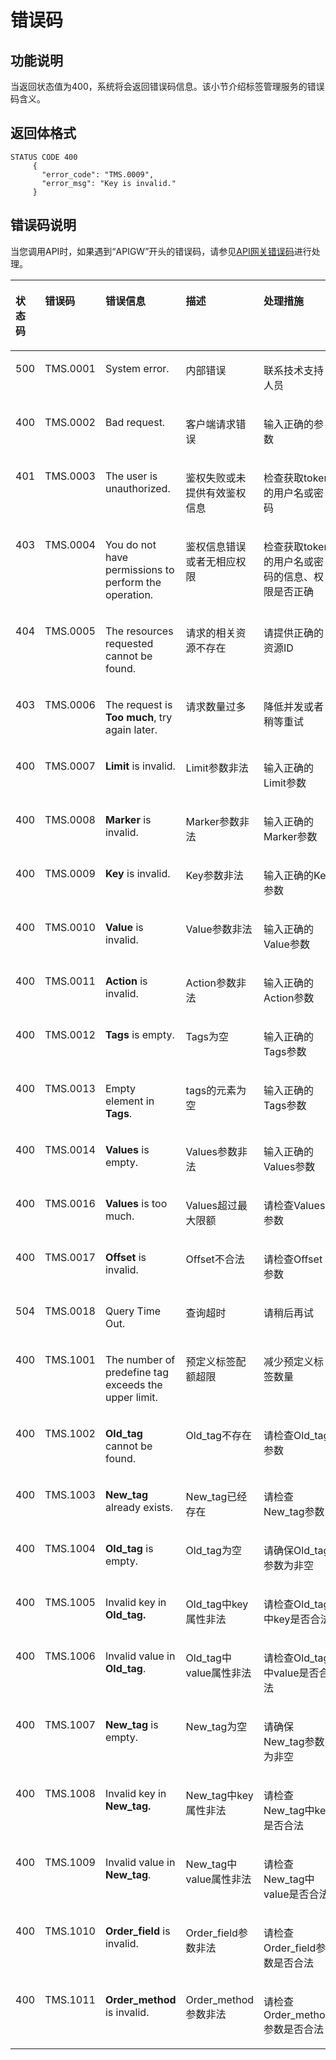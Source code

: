 # 错误码<a name="zh-cn_topic_0057939857"></a>

## 功能说明<a name="see857f4c2738499ab7a7d40641a73552"></a>

当返回状态值为400，系统将会返回错误码信息。该小节介绍标签管理服务的错误码含义。

## 返回体格式<a name="s5fa02dddd07443fc999aa8b2be865c86"></a>

```
STATUS CODE 400
     {
       "error_code": "TMS.0009",
       "error_msg": "Key is invalid." 
     }
```

## 错误码说明<a name="sc7bedeee93f54142a8041449f3c4696d"></a>

当您调用API时，如果遇到“APIGW”开头的错误码，请参见[API网关错误码](https://support.huaweicloud.com/devg-apisign/api-sign-errorcode.html)进行处理。

<a name="table35611529112856"></a>
<table><thead align="left"><tr id="row17652632112856"><th class="cellrowborder" valign="top" width="10.34%" id="mcps1.1.6.1.1"><p id="p56130522112856"><a name="p56130522112856"></a><a name="p56130522112856"></a><strong id="b13761194853712"><a name="b13761194853712"></a><a name="b13761194853712"></a>状态码</strong></p>
</th>
<th class="cellrowborder" valign="top" width="12.920000000000002%" id="mcps1.1.6.1.2"><p id="p50278448112856"><a name="p50278448112856"></a><a name="p50278448112856"></a><strong id="b1876119485379"><a name="b1876119485379"></a><a name="b1876119485379"></a>错误码</strong></p>
</th>
<th class="cellrowborder" valign="top" width="27.01%" id="mcps1.1.6.1.3"><p id="p1757251017401"><a name="p1757251017401"></a><a name="p1757251017401"></a><strong id="b519619535486"><a name="b519619535486"></a><a name="b519619535486"></a>错误信息</strong></p>
</th>
<th class="cellrowborder" valign="top" width="24.81%" id="mcps1.1.6.1.4"><p id="p46022494112856"><a name="p46022494112856"></a><a name="p46022494112856"></a><strong id="b890357174810"><a name="b890357174810"></a><a name="b890357174810"></a>描述</strong></p>
</th>
<th class="cellrowborder" valign="top" width="24.92%" id="mcps1.1.6.1.5"><p id="p30810469112856"><a name="p30810469112856"></a><a name="p30810469112856"></a><strong id="b976712482379"><a name="b976712482379"></a><a name="b976712482379"></a>处理措施</strong></p>
</th>
</tr>
</thead>
<tbody><tr id="row12620045112856"><td class="cellrowborder" valign="top" width="10.34%" headers="mcps1.1.6.1.1 "><p id="p54887278112856"><a name="p54887278112856"></a><a name="p54887278112856"></a>500</p>
</td>
<td class="cellrowborder" valign="top" width="12.920000000000002%" headers="mcps1.1.6.1.2 "><p id="p16684535112856"><a name="p16684535112856"></a><a name="p16684535112856"></a>TMS.0001</p>
</td>
<td class="cellrowborder" valign="top" width="27.01%" headers="mcps1.1.6.1.3 "><p id="p145721610104018"><a name="p145721610104018"></a><a name="p145721610104018"></a>System error.</p>
</td>
<td class="cellrowborder" valign="top" width="24.81%" headers="mcps1.1.6.1.4 "><p id="p9270129112856"><a name="p9270129112856"></a><a name="p9270129112856"></a>内部错误</p>
</td>
<td class="cellrowborder" valign="top" width="24.92%" headers="mcps1.1.6.1.5 "><p id="p20691031112856"><a name="p20691031112856"></a><a name="p20691031112856"></a>联系技术支持人员</p>
</td>
</tr>
<tr id="row52001552112856"><td class="cellrowborder" valign="top" width="10.34%" headers="mcps1.1.6.1.1 "><p id="p51376166112856"><a name="p51376166112856"></a><a name="p51376166112856"></a>400</p>
</td>
<td class="cellrowborder" valign="top" width="12.920000000000002%" headers="mcps1.1.6.1.2 "><p id="p719954112856"><a name="p719954112856"></a><a name="p719954112856"></a>TMS.0002</p>
</td>
<td class="cellrowborder" valign="top" width="27.01%" headers="mcps1.1.6.1.3 "><p id="p1557221064019"><a name="p1557221064019"></a><a name="p1557221064019"></a>Bad request.</p>
</td>
<td class="cellrowborder" valign="top" width="24.81%" headers="mcps1.1.6.1.4 "><p id="p58316281112856"><a name="p58316281112856"></a><a name="p58316281112856"></a>客户端请求错误</p>
</td>
<td class="cellrowborder" valign="top" width="24.92%" headers="mcps1.1.6.1.5 "><p id="p25490910112856"><a name="p25490910112856"></a><a name="p25490910112856"></a>输入正确的参数</p>
</td>
</tr>
<tr id="row28091603112856"><td class="cellrowborder" valign="top" width="10.34%" headers="mcps1.1.6.1.1 "><p id="p60827337112856"><a name="p60827337112856"></a><a name="p60827337112856"></a>401</p>
</td>
<td class="cellrowborder" valign="top" width="12.920000000000002%" headers="mcps1.1.6.1.2 "><p id="p28067264112856"><a name="p28067264112856"></a><a name="p28067264112856"></a>TMS.0003</p>
</td>
<td class="cellrowborder" valign="top" width="27.01%" headers="mcps1.1.6.1.3 "><p id="p157231034013"><a name="p157231034013"></a><a name="p157231034013"></a>The user is unauthorized.</p>
</td>
<td class="cellrowborder" valign="top" width="24.81%" headers="mcps1.1.6.1.4 "><p id="p58855903112856"><a name="p58855903112856"></a><a name="p58855903112856"></a>鉴权失败或未提供有效鉴权信息</p>
</td>
<td class="cellrowborder" valign="top" width="24.92%" headers="mcps1.1.6.1.5 "><p id="p9181368112856"><a name="p9181368112856"></a><a name="p9181368112856"></a>检查获取token的用户名或密码</p>
</td>
</tr>
<tr id="row15523449112856"><td class="cellrowborder" valign="top" width="10.34%" headers="mcps1.1.6.1.1 "><p id="p49439817112856"><a name="p49439817112856"></a><a name="p49439817112856"></a>403</p>
</td>
<td class="cellrowborder" valign="top" width="12.920000000000002%" headers="mcps1.1.6.1.2 "><p id="p45202213112856"><a name="p45202213112856"></a><a name="p45202213112856"></a>TMS.0004</p>
</td>
<td class="cellrowborder" valign="top" width="27.01%" headers="mcps1.1.6.1.3 "><p id="p1157251084018"><a name="p1157251084018"></a><a name="p1157251084018"></a>You do not have permissions to perform the operation.</p>
</td>
<td class="cellrowborder" valign="top" width="24.81%" headers="mcps1.1.6.1.4 "><p id="p37500662112856"><a name="p37500662112856"></a><a name="p37500662112856"></a>鉴权信息错误或者无相应权限</p>
</td>
<td class="cellrowborder" valign="top" width="24.92%" headers="mcps1.1.6.1.5 "><p id="p20754326112856"><a name="p20754326112856"></a><a name="p20754326112856"></a>检查获取token的用户名或密码的信息、权限是否正确</p>
</td>
</tr>
<tr id="row52571213112856"><td class="cellrowborder" valign="top" width="10.34%" headers="mcps1.1.6.1.1 "><p id="p30409824112856"><a name="p30409824112856"></a><a name="p30409824112856"></a>404</p>
</td>
<td class="cellrowborder" valign="top" width="12.920000000000002%" headers="mcps1.1.6.1.2 "><p id="p47276717112856"><a name="p47276717112856"></a><a name="p47276717112856"></a>TMS.0005</p>
</td>
<td class="cellrowborder" valign="top" width="27.01%" headers="mcps1.1.6.1.3 "><p id="p1557231094013"><a name="p1557231094013"></a><a name="p1557231094013"></a>The resources requested cannot be found.</p>
</td>
<td class="cellrowborder" valign="top" width="24.81%" headers="mcps1.1.6.1.4 "><p id="p4208858112856"><a name="p4208858112856"></a><a name="p4208858112856"></a>请求的相关资源不存在</p>
</td>
<td class="cellrowborder" valign="top" width="24.92%" headers="mcps1.1.6.1.5 "><p id="p32575989112856"><a name="p32575989112856"></a><a name="p32575989112856"></a>请提供正确的资源ID</p>
</td>
</tr>
<tr id="row24748450112856"><td class="cellrowborder" valign="top" width="10.34%" headers="mcps1.1.6.1.1 "><p id="p58467411112856"><a name="p58467411112856"></a><a name="p58467411112856"></a>403</p>
</td>
<td class="cellrowborder" valign="top" width="12.920000000000002%" headers="mcps1.1.6.1.2 "><p id="p38239882112856"><a name="p38239882112856"></a><a name="p38239882112856"></a>TMS.0006</p>
</td>
<td class="cellrowborder" valign="top" width="27.01%" headers="mcps1.1.6.1.3 "><p id="p105721410124012"><a name="p105721410124012"></a><a name="p105721410124012"></a>The request is <strong id="b4572191054010"><a name="b4572191054010"></a><a name="b4572191054010"></a>Too</strong> <strong id="b185722106407"><a name="b185722106407"></a><a name="b185722106407"></a>much</strong>, try again later.</p>
</td>
<td class="cellrowborder" valign="top" width="24.81%" headers="mcps1.1.6.1.4 "><p id="p10422700112856"><a name="p10422700112856"></a><a name="p10422700112856"></a>请求数量过多</p>
</td>
<td class="cellrowborder" valign="top" width="24.92%" headers="mcps1.1.6.1.5 "><p id="p61770131112856"><a name="p61770131112856"></a><a name="p61770131112856"></a>降低并发或者稍等重试</p>
</td>
</tr>
<tr id="row19060271112856"><td class="cellrowborder" valign="top" width="10.34%" headers="mcps1.1.6.1.1 "><p id="p378132112856"><a name="p378132112856"></a><a name="p378132112856"></a>400</p>
</td>
<td class="cellrowborder" valign="top" width="12.920000000000002%" headers="mcps1.1.6.1.2 "><p id="p30628717112856"><a name="p30628717112856"></a><a name="p30628717112856"></a>TMS.0007</p>
</td>
<td class="cellrowborder" valign="top" width="27.01%" headers="mcps1.1.6.1.3 "><p id="p1572171044016"><a name="p1572171044016"></a><a name="p1572171044016"></a><strong id="b75721910124013"><a name="b75721910124013"></a><a name="b75721910124013"></a>Limit</strong> is invalid.</p>
</td>
<td class="cellrowborder" valign="top" width="24.81%" headers="mcps1.1.6.1.4 "><p id="p65007011112856"><a name="p65007011112856"></a><a name="p65007011112856"></a>Limit参数非法</p>
</td>
<td class="cellrowborder" valign="top" width="24.92%" headers="mcps1.1.6.1.5 "><p id="p39088099112856"><a name="p39088099112856"></a><a name="p39088099112856"></a>输入正确的Limit参数</p>
</td>
</tr>
<tr id="row16248575112856"><td class="cellrowborder" valign="top" width="10.34%" headers="mcps1.1.6.1.1 "><p id="p41066166112856"><a name="p41066166112856"></a><a name="p41066166112856"></a>400</p>
</td>
<td class="cellrowborder" valign="top" width="12.920000000000002%" headers="mcps1.1.6.1.2 "><p id="p38025170112856"><a name="p38025170112856"></a><a name="p38025170112856"></a>TMS.0008</p>
</td>
<td class="cellrowborder" valign="top" width="27.01%" headers="mcps1.1.6.1.3 "><p id="p5572151004012"><a name="p5572151004012"></a><a name="p5572151004012"></a><strong id="b14572161020403"><a name="b14572161020403"></a><a name="b14572161020403"></a>Marker</strong> is invalid.</p>
</td>
<td class="cellrowborder" valign="top" width="24.81%" headers="mcps1.1.6.1.4 "><p id="p60139963112856"><a name="p60139963112856"></a><a name="p60139963112856"></a>Marker参数非法</p>
</td>
<td class="cellrowborder" valign="top" width="24.92%" headers="mcps1.1.6.1.5 "><p id="p4952229112856"><a name="p4952229112856"></a><a name="p4952229112856"></a>输入正确的Marker参数</p>
</td>
</tr>
<tr id="row44570064112856"><td class="cellrowborder" valign="top" width="10.34%" headers="mcps1.1.6.1.1 "><p id="p53405435112856"><a name="p53405435112856"></a><a name="p53405435112856"></a>400</p>
</td>
<td class="cellrowborder" valign="top" width="12.920000000000002%" headers="mcps1.1.6.1.2 "><p id="p30872954112856"><a name="p30872954112856"></a><a name="p30872954112856"></a>TMS.0009</p>
</td>
<td class="cellrowborder" valign="top" width="27.01%" headers="mcps1.1.6.1.3 "><p id="p457318106409"><a name="p457318106409"></a><a name="p457318106409"></a><strong id="b7573010124017"><a name="b7573010124017"></a><a name="b7573010124017"></a>Key</strong> is invalid.</p>
</td>
<td class="cellrowborder" valign="top" width="24.81%" headers="mcps1.1.6.1.4 "><p id="p17681334112856"><a name="p17681334112856"></a><a name="p17681334112856"></a>Key参数非法</p>
</td>
<td class="cellrowborder" valign="top" width="24.92%" headers="mcps1.1.6.1.5 "><p id="p52494233112856"><a name="p52494233112856"></a><a name="p52494233112856"></a>输入正确的Key参数</p>
</td>
</tr>
<tr id="row2686051112856"><td class="cellrowborder" valign="top" width="10.34%" headers="mcps1.1.6.1.1 "><p id="p16243617112856"><a name="p16243617112856"></a><a name="p16243617112856"></a>400</p>
</td>
<td class="cellrowborder" valign="top" width="12.920000000000002%" headers="mcps1.1.6.1.2 "><p id="p40664611112856"><a name="p40664611112856"></a><a name="p40664611112856"></a>TMS.0010</p>
</td>
<td class="cellrowborder" valign="top" width="27.01%" headers="mcps1.1.6.1.3 "><p id="p14573510164010"><a name="p14573510164010"></a><a name="p14573510164010"></a><strong id="b1157381044011"><a name="b1157381044011"></a><a name="b1157381044011"></a>Value</strong> is invalid.</p>
</td>
<td class="cellrowborder" valign="top" width="24.81%" headers="mcps1.1.6.1.4 "><p id="p5499218112856"><a name="p5499218112856"></a><a name="p5499218112856"></a>Value参数非法</p>
</td>
<td class="cellrowborder" valign="top" width="24.92%" headers="mcps1.1.6.1.5 "><p id="p50665599112856"><a name="p50665599112856"></a><a name="p50665599112856"></a>输入正确的Value参数</p>
</td>
</tr>
<tr id="row53337209112856"><td class="cellrowborder" valign="top" width="10.34%" headers="mcps1.1.6.1.1 "><p id="p25346666112856"><a name="p25346666112856"></a><a name="p25346666112856"></a>400</p>
</td>
<td class="cellrowborder" valign="top" width="12.920000000000002%" headers="mcps1.1.6.1.2 "><p id="p39814031112856"><a name="p39814031112856"></a><a name="p39814031112856"></a>TMS.0011</p>
</td>
<td class="cellrowborder" valign="top" width="27.01%" headers="mcps1.1.6.1.3 "><p id="p175735105406"><a name="p175735105406"></a><a name="p175735105406"></a><strong id="b16573310134020"><a name="b16573310134020"></a><a name="b16573310134020"></a>Action</strong> is invalid.</p>
</td>
<td class="cellrowborder" valign="top" width="24.81%" headers="mcps1.1.6.1.4 "><p id="p3711056112856"><a name="p3711056112856"></a><a name="p3711056112856"></a>Action参数非法</p>
</td>
<td class="cellrowborder" valign="top" width="24.92%" headers="mcps1.1.6.1.5 "><p id="p23756567112856"><a name="p23756567112856"></a><a name="p23756567112856"></a>输入正确的Action参数</p>
</td>
</tr>
<tr id="row12482512112856"><td class="cellrowborder" valign="top" width="10.34%" headers="mcps1.1.6.1.1 "><p id="p4450580112856"><a name="p4450580112856"></a><a name="p4450580112856"></a>400</p>
</td>
<td class="cellrowborder" valign="top" width="12.920000000000002%" headers="mcps1.1.6.1.2 "><p id="p24952700112856"><a name="p24952700112856"></a><a name="p24952700112856"></a>TMS.0012</p>
</td>
<td class="cellrowborder" valign="top" width="27.01%" headers="mcps1.1.6.1.3 "><p id="p11573201064016"><a name="p11573201064016"></a><a name="p11573201064016"></a><strong id="b16573151014016"><a name="b16573151014016"></a><a name="b16573151014016"></a>Tags</strong> is empty.</p>
</td>
<td class="cellrowborder" valign="top" width="24.81%" headers="mcps1.1.6.1.4 "><p id="p7902833112856"><a name="p7902833112856"></a><a name="p7902833112856"></a>Tags为空</p>
</td>
<td class="cellrowborder" valign="top" width="24.92%" headers="mcps1.1.6.1.5 "><p id="p46472993112856"><a name="p46472993112856"></a><a name="p46472993112856"></a>输入正确的Tags参数</p>
</td>
</tr>
<tr id="row15603754112856"><td class="cellrowborder" valign="top" width="10.34%" headers="mcps1.1.6.1.1 "><p id="p55944544112856"><a name="p55944544112856"></a><a name="p55944544112856"></a>400</p>
</td>
<td class="cellrowborder" valign="top" width="12.920000000000002%" headers="mcps1.1.6.1.2 "><p id="p35214252112856"><a name="p35214252112856"></a><a name="p35214252112856"></a>TMS.0013</p>
</td>
<td class="cellrowborder" valign="top" width="27.01%" headers="mcps1.1.6.1.3 "><p id="p2057319106404"><a name="p2057319106404"></a><a name="p2057319106404"></a>Empty element in <strong id="b45730107401"><a name="b45730107401"></a><a name="b45730107401"></a>Tags</strong>.</p>
</td>
<td class="cellrowborder" valign="top" width="24.81%" headers="mcps1.1.6.1.4 "><p id="p33782131112856"><a name="p33782131112856"></a><a name="p33782131112856"></a>tags的元素为空</p>
</td>
<td class="cellrowborder" valign="top" width="24.92%" headers="mcps1.1.6.1.5 "><p id="p57224285112856"><a name="p57224285112856"></a><a name="p57224285112856"></a>输入正确的Tags参数</p>
</td>
</tr>
<tr id="row45256517112856"><td class="cellrowborder" valign="top" width="10.34%" headers="mcps1.1.6.1.1 "><p id="p41899279112856"><a name="p41899279112856"></a><a name="p41899279112856"></a>400</p>
</td>
<td class="cellrowborder" valign="top" width="12.920000000000002%" headers="mcps1.1.6.1.2 "><p id="p38398429112856"><a name="p38398429112856"></a><a name="p38398429112856"></a>TMS.0014</p>
</td>
<td class="cellrowborder" valign="top" width="27.01%" headers="mcps1.1.6.1.3 "><p id="p157361054018"><a name="p157361054018"></a><a name="p157361054018"></a><strong id="b1357316107401"><a name="b1357316107401"></a><a name="b1357316107401"></a>Values</strong> is empty.</p>
</td>
<td class="cellrowborder" valign="top" width="24.81%" headers="mcps1.1.6.1.4 "><p id="p23265048112856"><a name="p23265048112856"></a><a name="p23265048112856"></a>Values参数非法</p>
</td>
<td class="cellrowborder" valign="top" width="24.92%" headers="mcps1.1.6.1.5 "><p id="p59384459112856"><a name="p59384459112856"></a><a name="p59384459112856"></a>输入正确的Values参数</p>
</td>
</tr>
<tr id="row1630112417318"><td class="cellrowborder" valign="top" width="10.34%" headers="mcps1.1.6.1.1 "><p id="p18303741133113"><a name="p18303741133113"></a><a name="p18303741133113"></a>400</p>
</td>
<td class="cellrowborder" valign="top" width="12.920000000000002%" headers="mcps1.1.6.1.2 "><p id="p133033414311"><a name="p133033414311"></a><a name="p133033414311"></a>TMS.0016</p>
</td>
<td class="cellrowborder" valign="top" width="27.01%" headers="mcps1.1.6.1.3 "><p id="p6573121034011"><a name="p6573121034011"></a><a name="p6573121034011"></a><strong id="b357361094017"><a name="b357361094017"></a><a name="b357361094017"></a>Values</strong> is too much.</p>
</td>
<td class="cellrowborder" valign="top" width="24.81%" headers="mcps1.1.6.1.4 "><p id="p91901942193320"><a name="p91901942193320"></a><a name="p91901942193320"></a>Values超过最大限额</p>
</td>
<td class="cellrowborder" valign="top" width="24.92%" headers="mcps1.1.6.1.5 "><p id="p9424423143412"><a name="p9424423143412"></a><a name="p9424423143412"></a>请检查Values参数</p>
</td>
</tr>
<tr id="row030315417318"><td class="cellrowborder" valign="top" width="10.34%" headers="mcps1.1.6.1.1 "><p id="p13031041163110"><a name="p13031041163110"></a><a name="p13031041163110"></a>400</p>
</td>
<td class="cellrowborder" valign="top" width="12.920000000000002%" headers="mcps1.1.6.1.2 "><p id="p12917161233517"><a name="p12917161233517"></a><a name="p12917161233517"></a>TMS.0017</p>
</td>
<td class="cellrowborder" valign="top" width="27.01%" headers="mcps1.1.6.1.3 "><p id="p12573410124012"><a name="p12573410124012"></a><a name="p12573410124012"></a><strong id="b9573410104019"><a name="b9573410104019"></a><a name="b9573410104019"></a>Offset</strong> is invalid.</p>
</td>
<td class="cellrowborder" valign="top" width="24.81%" headers="mcps1.1.6.1.4 "><p id="p189171127356"><a name="p189171127356"></a><a name="p189171127356"></a>Offset不合法</p>
</td>
<td class="cellrowborder" valign="top" width="24.92%" headers="mcps1.1.6.1.5 "><p id="p1291741212356"><a name="p1291741212356"></a><a name="p1291741212356"></a>请检查Offset参数</p>
</td>
</tr>
<tr id="row1930417413319"><td class="cellrowborder" valign="top" width="10.34%" headers="mcps1.1.6.1.1 "><p id="p6304241143115"><a name="p6304241143115"></a><a name="p6304241143115"></a>504</p>
</td>
<td class="cellrowborder" valign="top" width="12.920000000000002%" headers="mcps1.1.6.1.2 "><p id="p115783963613"><a name="p115783963613"></a><a name="p115783963613"></a>TMS.0018</p>
</td>
<td class="cellrowborder" valign="top" width="27.01%" headers="mcps1.1.6.1.3 "><p id="p457371018406"><a name="p457371018406"></a><a name="p457371018406"></a>Query Time Out.</p>
</td>
<td class="cellrowborder" valign="top" width="24.81%" headers="mcps1.1.6.1.4 "><p id="p657193943618"><a name="p657193943618"></a><a name="p657193943618"></a>查询超时</p>
</td>
<td class="cellrowborder" valign="top" width="24.92%" headers="mcps1.1.6.1.5 "><p id="p115714399363"><a name="p115714399363"></a><a name="p115714399363"></a>请稍后再试</p>
</td>
</tr>
<tr id="row64698083112856"><td class="cellrowborder" valign="top" width="10.34%" headers="mcps1.1.6.1.1 "><p id="p20558800112856"><a name="p20558800112856"></a><a name="p20558800112856"></a>400</p>
</td>
<td class="cellrowborder" valign="top" width="12.920000000000002%" headers="mcps1.1.6.1.2 "><p id="p54650142112856"><a name="p54650142112856"></a><a name="p54650142112856"></a>TMS.1001</p>
</td>
<td class="cellrowborder" valign="top" width="27.01%" headers="mcps1.1.6.1.3 "><p id="p1657331094017"><a name="p1657331094017"></a><a name="p1657331094017"></a>The number of predefine tag exceeds the upper limit.</p>
</td>
<td class="cellrowborder" valign="top" width="24.81%" headers="mcps1.1.6.1.4 "><p id="p64585392112856"><a name="p64585392112856"></a><a name="p64585392112856"></a>预定义标签配额超限</p>
</td>
<td class="cellrowborder" valign="top" width="24.92%" headers="mcps1.1.6.1.5 "><p id="p19394754112856"><a name="p19394754112856"></a><a name="p19394754112856"></a>减少预定义标签数量</p>
</td>
</tr>
<tr id="row40335063112856"><td class="cellrowborder" valign="top" width="10.34%" headers="mcps1.1.6.1.1 "><p id="p45914660112856"><a name="p45914660112856"></a><a name="p45914660112856"></a>400</p>
</td>
<td class="cellrowborder" valign="top" width="12.920000000000002%" headers="mcps1.1.6.1.2 "><p id="p28099961112856"><a name="p28099961112856"></a><a name="p28099961112856"></a>TMS.1002</p>
</td>
<td class="cellrowborder" valign="top" width="27.01%" headers="mcps1.1.6.1.3 "><p id="p1157341054010"><a name="p1157341054010"></a><a name="p1157341054010"></a><strong id="b857321020408"><a name="b857321020408"></a><a name="b857321020408"></a>Old_tag</strong> cannot be found.</p>
</td>
<td class="cellrowborder" valign="top" width="24.81%" headers="mcps1.1.6.1.4 "><p id="p61504383112856"><a name="p61504383112856"></a><a name="p61504383112856"></a>Old_tag不存在</p>
</td>
<td class="cellrowborder" valign="top" width="24.92%" headers="mcps1.1.6.1.5 "><p id="p41952932112856"><a name="p41952932112856"></a><a name="p41952932112856"></a>请检查Old_tag参数</p>
</td>
</tr>
<tr id="row42032068112856"><td class="cellrowborder" valign="top" width="10.34%" headers="mcps1.1.6.1.1 "><p id="p49154332112856"><a name="p49154332112856"></a><a name="p49154332112856"></a>400</p>
</td>
<td class="cellrowborder" valign="top" width="12.920000000000002%" headers="mcps1.1.6.1.2 "><p id="p22077932112856"><a name="p22077932112856"></a><a name="p22077932112856"></a>TMS.1003</p>
</td>
<td class="cellrowborder" valign="top" width="27.01%" headers="mcps1.1.6.1.3 "><p id="p11573810164010"><a name="p11573810164010"></a><a name="p11573810164010"></a><strong id="b175731410184011"><a name="b175731410184011"></a><a name="b175731410184011"></a>New_tag</strong> already exists.</p>
</td>
<td class="cellrowborder" valign="top" width="24.81%" headers="mcps1.1.6.1.4 "><p id="p43482077112856"><a name="p43482077112856"></a><a name="p43482077112856"></a>New_tag已经存在</p>
</td>
<td class="cellrowborder" valign="top" width="24.92%" headers="mcps1.1.6.1.5 "><p id="p55167559112856"><a name="p55167559112856"></a><a name="p55167559112856"></a>请检查New_tag参数</p>
</td>
</tr>
<tr id="row26745987112856"><td class="cellrowborder" valign="top" width="10.34%" headers="mcps1.1.6.1.1 "><p id="p18941318112856"><a name="p18941318112856"></a><a name="p18941318112856"></a>400</p>
</td>
<td class="cellrowborder" valign="top" width="12.920000000000002%" headers="mcps1.1.6.1.2 "><p id="p57851761112856"><a name="p57851761112856"></a><a name="p57851761112856"></a>TMS.1004</p>
</td>
<td class="cellrowborder" valign="top" width="27.01%" headers="mcps1.1.6.1.3 "><p id="p16573710104019"><a name="p16573710104019"></a><a name="p16573710104019"></a><strong id="b5573110154015"><a name="b5573110154015"></a><a name="b5573110154015"></a>Old_tag</strong> is empty.</p>
</td>
<td class="cellrowborder" valign="top" width="24.81%" headers="mcps1.1.6.1.4 "><p id="p55481069112856"><a name="p55481069112856"></a><a name="p55481069112856"></a>Old_tag为空</p>
</td>
<td class="cellrowborder" valign="top" width="24.92%" headers="mcps1.1.6.1.5 "><p id="p48256364112856"><a name="p48256364112856"></a><a name="p48256364112856"></a>请确保Old_tag参数为非空</p>
</td>
</tr>
<tr id="row31654100112856"><td class="cellrowborder" valign="top" width="10.34%" headers="mcps1.1.6.1.1 "><p id="p13845282112856"><a name="p13845282112856"></a><a name="p13845282112856"></a>400</p>
</td>
<td class="cellrowborder" valign="top" width="12.920000000000002%" headers="mcps1.1.6.1.2 "><p id="p47726024112856"><a name="p47726024112856"></a><a name="p47726024112856"></a>TMS.1005</p>
</td>
<td class="cellrowborder" valign="top" width="27.01%" headers="mcps1.1.6.1.3 "><p id="p185744100408"><a name="p185744100408"></a><a name="p185744100408"></a>Invalid key in <strong id="b457461044013"><a name="b457461044013"></a><a name="b457461044013"></a>Old_tag.</strong></p>
</td>
<td class="cellrowborder" valign="top" width="24.81%" headers="mcps1.1.6.1.4 "><p id="p40602735112856"><a name="p40602735112856"></a><a name="p40602735112856"></a>Old_tag中key属性非法</p>
</td>
<td class="cellrowborder" valign="top" width="24.92%" headers="mcps1.1.6.1.5 "><p id="p19646932112856"><a name="p19646932112856"></a><a name="p19646932112856"></a>请检查Old_tag中key是否合法</p>
</td>
</tr>
<tr id="row42604663112856"><td class="cellrowborder" valign="top" width="10.34%" headers="mcps1.1.6.1.1 "><p id="p28425648112856"><a name="p28425648112856"></a><a name="p28425648112856"></a>400</p>
</td>
<td class="cellrowborder" valign="top" width="12.920000000000002%" headers="mcps1.1.6.1.2 "><p id="p20776113112856"><a name="p20776113112856"></a><a name="p20776113112856"></a>TMS.1006</p>
</td>
<td class="cellrowborder" valign="top" width="27.01%" headers="mcps1.1.6.1.3 "><p id="p357461074010"><a name="p357461074010"></a><a name="p357461074010"></a>Invalid value in <strong id="b1574141064014"><a name="b1574141064014"></a><a name="b1574141064014"></a>Old_tag</strong>.</p>
</td>
<td class="cellrowborder" valign="top" width="24.81%" headers="mcps1.1.6.1.4 "><p id="p5143587112856"><a name="p5143587112856"></a><a name="p5143587112856"></a>Old_tag中value属性非法</p>
</td>
<td class="cellrowborder" valign="top" width="24.92%" headers="mcps1.1.6.1.5 "><p id="p56078653112856"><a name="p56078653112856"></a><a name="p56078653112856"></a>请检查Old_tag中value是否合法</p>
</td>
</tr>
<tr id="row34945836112856"><td class="cellrowborder" valign="top" width="10.34%" headers="mcps1.1.6.1.1 "><p id="p12040431112856"><a name="p12040431112856"></a><a name="p12040431112856"></a>400</p>
</td>
<td class="cellrowborder" valign="top" width="12.920000000000002%" headers="mcps1.1.6.1.2 "><p id="p35750892112856"><a name="p35750892112856"></a><a name="p35750892112856"></a>TMS.1007</p>
</td>
<td class="cellrowborder" valign="top" width="27.01%" headers="mcps1.1.6.1.3 "><p id="p957421024014"><a name="p957421024014"></a><a name="p957421024014"></a><strong id="b125741210154010"><a name="b125741210154010"></a><a name="b125741210154010"></a>New_tag</strong> is empty.</p>
</td>
<td class="cellrowborder" valign="top" width="24.81%" headers="mcps1.1.6.1.4 "><p id="p10141129112856"><a name="p10141129112856"></a><a name="p10141129112856"></a>New_tag为空</p>
</td>
<td class="cellrowborder" valign="top" width="24.92%" headers="mcps1.1.6.1.5 "><p id="p11148649112856"><a name="p11148649112856"></a><a name="p11148649112856"></a>请确保New_tag参数为非空</p>
</td>
</tr>
<tr id="row33228978112856"><td class="cellrowborder" valign="top" width="10.34%" headers="mcps1.1.6.1.1 "><p id="p7192737112856"><a name="p7192737112856"></a><a name="p7192737112856"></a>400</p>
</td>
<td class="cellrowborder" valign="top" width="12.920000000000002%" headers="mcps1.1.6.1.2 "><p id="p45740857112856"><a name="p45740857112856"></a><a name="p45740857112856"></a>TMS.1008</p>
</td>
<td class="cellrowborder" valign="top" width="27.01%" headers="mcps1.1.6.1.3 "><p id="p25742105403"><a name="p25742105403"></a><a name="p25742105403"></a>Invalid key in <strong id="b5574110194019"><a name="b5574110194019"></a><a name="b5574110194019"></a>New_tag.</strong></p>
</td>
<td class="cellrowborder" valign="top" width="24.81%" headers="mcps1.1.6.1.4 "><p id="p14021921112856"><a name="p14021921112856"></a><a name="p14021921112856"></a>New_tag中key属性非法</p>
</td>
<td class="cellrowborder" valign="top" width="24.92%" headers="mcps1.1.6.1.5 "><p id="p58370070112856"><a name="p58370070112856"></a><a name="p58370070112856"></a>请检查New_tag中key是否合法</p>
</td>
</tr>
<tr id="row55568587112856"><td class="cellrowborder" valign="top" width="10.34%" headers="mcps1.1.6.1.1 "><p id="p4761733112856"><a name="p4761733112856"></a><a name="p4761733112856"></a>400</p>
</td>
<td class="cellrowborder" valign="top" width="12.920000000000002%" headers="mcps1.1.6.1.2 "><p id="p50156120112856"><a name="p50156120112856"></a><a name="p50156120112856"></a>TMS.1009</p>
</td>
<td class="cellrowborder" valign="top" width="27.01%" headers="mcps1.1.6.1.3 "><p id="p10574161011404"><a name="p10574161011404"></a><a name="p10574161011404"></a>Invalid value in <strong id="b145745108403"><a name="b145745108403"></a><a name="b145745108403"></a>New_tag</strong>.</p>
</td>
<td class="cellrowborder" valign="top" width="24.81%" headers="mcps1.1.6.1.4 "><p id="p36113899112856"><a name="p36113899112856"></a><a name="p36113899112856"></a>New_tag中value属性非法</p>
</td>
<td class="cellrowborder" valign="top" width="24.92%" headers="mcps1.1.6.1.5 "><p id="p38368006112856"><a name="p38368006112856"></a><a name="p38368006112856"></a>请检查New_tag中value是否合法</p>
</td>
</tr>
<tr id="row9767734112856"><td class="cellrowborder" valign="top" width="10.34%" headers="mcps1.1.6.1.1 "><p id="p52989019112856"><a name="p52989019112856"></a><a name="p52989019112856"></a>400</p>
</td>
<td class="cellrowborder" valign="top" width="12.920000000000002%" headers="mcps1.1.6.1.2 "><p id="p64252169112856"><a name="p64252169112856"></a><a name="p64252169112856"></a>TMS.1010</p>
</td>
<td class="cellrowborder" valign="top" width="27.01%" headers="mcps1.1.6.1.3 "><p id="p75741510124018"><a name="p75741510124018"></a><a name="p75741510124018"></a><strong id="b1857417103404"><a name="b1857417103404"></a><a name="b1857417103404"></a>Order_field</strong> is invalid.</p>
</td>
<td class="cellrowborder" valign="top" width="24.81%" headers="mcps1.1.6.1.4 "><p id="p37043175112856"><a name="p37043175112856"></a><a name="p37043175112856"></a>Order_field参数非法</p>
</td>
<td class="cellrowborder" valign="top" width="24.92%" headers="mcps1.1.6.1.5 "><p id="p16132087112856"><a name="p16132087112856"></a><a name="p16132087112856"></a>请检查Order_field参数是否合法</p>
</td>
</tr>
<tr id="row10971059112856"><td class="cellrowborder" valign="top" width="10.34%" headers="mcps1.1.6.1.1 "><p id="p16240611112856"><a name="p16240611112856"></a><a name="p16240611112856"></a>400</p>
</td>
<td class="cellrowborder" valign="top" width="12.920000000000002%" headers="mcps1.1.6.1.2 "><p id="p40421132112856"><a name="p40421132112856"></a><a name="p40421132112856"></a>TMS.1011</p>
</td>
<td class="cellrowborder" valign="top" width="27.01%" headers="mcps1.1.6.1.3 "><p id="p9574191014015"><a name="p9574191014015"></a><a name="p9574191014015"></a><strong id="b1257431084017"><a name="b1257431084017"></a><a name="b1257431084017"></a>Order_method</strong> is invalid.</p>
</td>
<td class="cellrowborder" valign="top" width="24.81%" headers="mcps1.1.6.1.4 "><p id="p52886229112856"><a name="p52886229112856"></a><a name="p52886229112856"></a>Order_method参数非法</p>
</td>
<td class="cellrowborder" valign="top" width="24.92%" headers="mcps1.1.6.1.5 "><p id="p35059882112856"><a name="p35059882112856"></a><a name="p35059882112856"></a>请检查Order_method参数是否合法</p>
</td>
</tr>
</tbody>
</table>

